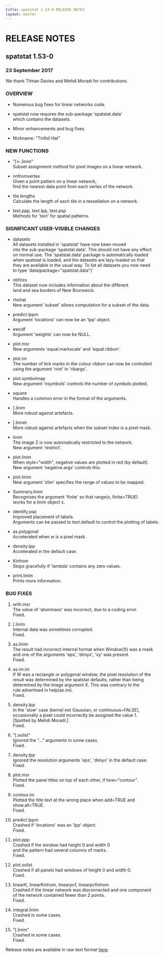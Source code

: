 ```yaml
---
title: spatstat 1.53-0 RELEASE NOTES
layout: master
---
```


# RELEASE NOTES

## spatstat 1.53-0

### 23 September 2017

   We thank Tilman Davies and Mehdi Moradi for contributions.

### OVERVIEW

 * Numerous bug fixes for linear networks code.

 * spatstat now requires the sub-package 'spatstat.data'  
    which contains the datasets.

 * Minor enhancements and bug fixes.

 * Nickname: "Tinfoil Hat"

### NEW FUNCTIONS

 * "[<-.linim"  
    Subset assignment method for pixel images on a linear network.

 * nnfromvertex  
    Given a point pattern on a linear network,  
    find the nearest data point from each vertex of the network.

 * tile.lengths  
    Calculate the length of each tile in a tessellation on a network.

 * text.ppp, text.lpp, text.psp  
    Methods for 'text' for spatial patterns.

### SIGNIFICANT USER-VISIBLE CHANGES

 * datasets  
    All datasets installed in 'spatstat' have now been moved  
    into the sub-package 'spatstat.data'. This should not have any effect  
    on normal use. The 'spatstat.data' package is automatically loaded  
    when spatstat is loaded, and the datasets are lazy-loaded so that  
    they are available in the usual way. To list all datasets you now need  
    to type 'data(package="spatstat.data")'

 * nbfires  
    This dataset now includes information about the different   
    land and sea borders of New Brunswick.

 * rhohat  
    New argument 'subset' allows computation for a subset of the data.

 * predict.lppm  
    Argument 'locations' can now be an 'lpp' object.

 * ewcdf  
    Argument 'weights' can now be NULL.

 * plot.msr  
    New arguments 'equal.markscale' and 'equal.ribbon'.

 * plot.im  
    The number of tick marks in the colour ribbon can now be controlled  
    using the argument 'nint' in 'ribargs'.

 * plot.symbolmap  
    New argument 'nsymbols' controls the number of symbols plotted.

 * square  
    Handles a common error in the format of the arguments.

 * [.linim  
    More robust against artefacts.

 * [.linnet  
    More robust against artefacts when the subset index is a pixel mask.

 * linim  
    The image Z is now automatically restricted to the network.  
    New argument 'restrict'.

 * plot.linim  
    When style="width", negative values are plotted in red (by default).  
    New argument 'negative.args' controls this.

 * plot.linim  
    New argument 'zlim' specifies the range of values to be mapped.

 * Summary.linim  
    Recognises the argument 'finite' so that range(x, finite=TRUE)  
    works for a linim object x.

 * identify.psp  
    Improved placement of labels.  
    Arguments can be passed to text.default to control the plotting of labels.

 * as.polygonal  
    Accelerated when w is a pixel mask.

 * density.lpp  
    Accelerated in the default case.

 * Kinhom  
    Stops gracefully if 'lambda' contains any zero values.

 * print.linim  
    Prints more information.

### BUG FIXES

 1. with.msr  
     The value of 'atommass' was incorrect, due to a coding error.  
     Fixed.

 2. [.linim  
     Internal data was sometimes corrupted.  
     Fixed.

 3. as.linim  
     The result had incorrect internal format when Window(X) was a mask  
     and one of the arguments 'eps', 'dimyx', 'xy' was present.  
     Fixed.

 4. as.im.im  
     If W was a rectangle or polygonal window, the pixel resolution of the   
     result was determined by the spatstat defaults, rather than being  
     determined by the image argument X. This was contrary to the  
     rule advertised in help(as.im).   
     Fixed.

 5. density.lpp  
     In the 'slow' case (kernel not Gaussian, or continuous=FALSE),  
     occasionally a pixel could incorrectly be assigned the value 1.  
     [Spotted by Mehdi Moradi.]  
     Fixed.

 6. "[.solist"  
     Ignored the "..." arguments in some cases.  
     Fixed.

 7. density.lpp  
     Ignored the resolution arguments 'eps', 'dimyx' in the default case.  
     Fixed.

 8. plot.msr  
     Plotted the panel titles on top of each other, if how="contour".  
     Fixed.

 9. contour.im  
     Plotted the title text at the wrong place when add=TRUE and show.all=TRUE.  
     Fixed.

10. predict.lppm  
     Crashed if 'locations' was an 'lpp' object.  
     Fixed.

11. plot.ppp  
     Crashed if the window had height 0 and width 0  
     and the pattern had several columns of marks.  
     Fixed.

12. plot.solist  
     Crashed if all panels had windows of height 0 and width 0.  
     Fixed.

13. linearK, linearKinhom, linearpcf, linearpcfinhom  
     Crashed if the linear network was disconnected and one component  
     of the network contained fewer than 2 points.  
     Fixed.

14. integral.linim  
     Crashed in some cases.  
     Fixed.

15. "[.linim"  
     Crashed in some cases.  
     Fixed.

Release notes are available in raw text format [here](spatstat-1.53-0.txt).
